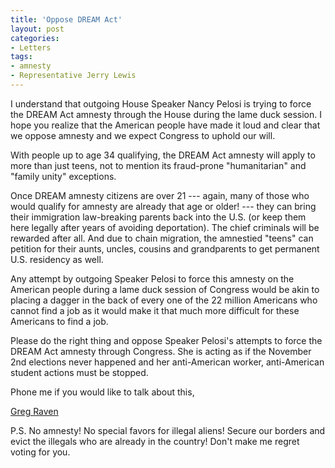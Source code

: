 ```yaml
---
title: 'Oppose DREAM Act'
layout: post
categories:
- Letters
tags:
- amnesty
- Representative Jerry Lewis
---
```


I understand that outgoing House Speaker Nancy Pelosi is trying to force the DREAM Act amnesty through the House during the lame duck session. I hope you realize that the American people have made it loud and clear that we oppose amnesty and we expect Congress to uphold our will.  
  
With people up to age 34 qualifying, the DREAM Act amnesty will apply to more than just teens, not to mention its fraud-prone "humanitarian" and "family unity" exceptions.

Once DREAM amnesty citizens are over 21 --- again, many of those who would qualify for amnesty are already that age or older! --- they can bring their immigration law-breaking parents back into the U.S. (or keep them here legally after years of avoiding deportation). The chief criminals will be rewarded after all. And due to chain migration, the amnestied "teens" can petition for their aunts, uncles, cousins and grandparents to get permanent U.S. residency as well.

Any attempt by outgoing Speaker Pelosi to force this amnesty on the American people during a lame duck session of Congress would be akin to placing a dagger in the back of every one of the 22 million Americans who cannot find a job as it would make it that much more difficult for these Americans to find a job.

Please do the right thing and oppose Speaker Pelosi's attempts to force the DREAM Act amnesty through Congress. She is acting as if the November 2nd elections never happened and her anti-American worker, anti-American student actions must be stopped.

Phone me if you would like to talk about this,

[Greg Raven](https://www.gregraven.org/)

P.S. No amnesty! No special favors for illegal aliens! Secure our borders and evict the illegals who are already in the country! Don't make me regret voting for you.
